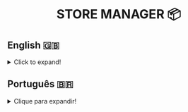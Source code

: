 <h1 align="center">STORE MANAGER 📦</h1>

## English 🇬🇧
<details>
  <summary>Click to expand!</summary>
  
### Description 📝
Store Manager is a RESTful API developed with the MSC (Model-Service-Controller) software architecture, through TDD (Test Driven Development) during the Back-end module at Trybe.
The objective of this project was to simulate a management system for sales in drop shipping format, making it possible to create, read, update and delete (CRUD) both products and sales.

### Technologies and Tools 🔧
<img src="https://img.shields.io/badge/npm-CB3837?style=for-the-badge&logo=npm&logoColor=white" alt="npm-logo"/>
<img src="https://img.shields.io/badge/Docker-2CA5E0?style=for-the-badge&logo=docker&logoColor=white" alt="docker-logo"/>
<img src="https://img.shields.io/badge/MySQL-005C84?style=for-the-badge&logo=mysql&logoColor=white" alt="mysql-logo">
<img src="https://img.shields.io/badge/Node.js-339933?style=for-the-badge&logo=nodedotjs&logoColor=white" alt="nodejs-logo"/>
<img src="https://img.shields.io/badge/Express.js-000000?style=for-the-badge&logo=express&logoColor=white" alt="express-logo"/>
<img src="https://img.shields.io/badge/Mocha-8D6748?style=for-the-badge&logo=Mocha&logoColor=white" alt="mocha-logo"/>
<img src="https://img.shields.io/badge/chai-A30701?style=for-the-badge&logo=chai&logoColor=white" alt="chai-logo"/>
<img src="https://img.shields.io/badge/Postman-FF6C37?style=for-the-badge&logo=Postman&logoColor=white" alt="postman-logo"/>
<img src="https://img.shields.io/badge/Swagger-85EA2D?style=for-the-badge&logo=Swagger&logoColor=white" alt="swagger-logo"/>

Store Manager was developed using **Docker** in an isolated development environment. Through **npm**, Node Package Manager, the **express-rescue** and **dotenv** libraries were installed to deal with asynchronous errors and environment variables, respectively. 
Using **Mocha**, **Chai** and **Sinon**, I developed this project through **TDD**, Test Driven Development, testing each layer of the **MSC** architecture.

- First, I wrote tests for the **Model** layer, which is responsible for data structure and manipulation through **MySQL**. All tests failed, then the Model layer was constructed and all tests passed.
- Secondly, the **Service** layer, which is responsible for business rules enforcement before any kind of contact with the database, was also tested and all tests failed. Then, the Service layer was constructed.
- Thirdly, tests for the **Controller** layer were written and also failed. The Controller layer is the one responsible for direct contact with the Client, using **Express.js** routes and endpoints. It was then constructed and all tests passed.   
<!-- end of the list -->
The **Express.js** framework was used to create and structure a flexible yet sturdy RESTful API, through various endpoints later on verified using **Postman**.
After the project's development, **Swagger** was used to write its documentation. 


### Installation 📋



</details>

## Português 🇧🇷
<details>
  <summary>Clique para expandir!</summary>
  
### Descrição 📝
Store Manager é uma API RESTful desenvolvida com a arquitetura de software MSC (Model-Service-Controller), através de TDD (Desenvolvimento orientado a Testes) durante o módulo Back-end da Trybe.
O objetivo deste projeto foi simular um sistema de gestão de vendas no formato drop shipping, possibilitando a criação, leitura, atualização e exclusão (CRUD) tanto de produtos quanto de vendas.

### Tecnologias e Ferramentas 🔧
<img src="https://img.shields.io/badge/npm-CB3837?style=for-the-badge&logo=npm&logoColor=white" alt="npm-logo"/>
<img src="https://img.shields.io/badge/Docker-2CA5E0?style=for-the-badge&logo=docker&logoColor=white" alt="docker-logo"/>
<img src="https://img.shields.io/badge/MySQL-005C84?style=for-the-badge&logo=mysql&logoColor=white" alt="mysql-logo">
<img src="https://img.shields.io/badge/Node.js-339933?style=for-the-badge&logo=nodedotjs&logoColor=white" alt="nodejs-logo"/>
<img src="https://img.shields.io/badge/Express.js-000000?style=for-the-badge&logo=express&logoColor=white" alt="express-logo"/>
<img src="https://img.shields.io/badge/Mocha-8D6748?style=for-the-badge&logo=Mocha&logoColor=white" alt="mocha-logo"/>
<img src="https://img.shields.io/badge/chai-A30701?style=for-the-badge&logo=chai&logoColor=white" alt="chai-logo"/>
<img src="https://img.shields.io/badge/Postman-FF6C37?style=for-the-badge&logo=Postman&logoColor=white" alt="postman-logo"/>
<img src="https://img.shields.io/badge/Swagger-85EA2D?style=for-the-badge&logo=Swagger&logoColor=white" alt="swagger-logo"/>

O Store Manager foi desenvolvido usando o **Docker** em um ambiente de desenvolvimento isolado. Por meio do **npm**, Node Package Manager, as bibliotecas **express-rescue** e **dotenv** foram instaladas para lidar com erros assíncronos e variáveis ​​de ambiente, respectivamente.
Usando **Mocha**, **Chai** e **Sinon**, desenvolvi este projeto por meio do **TDD**, Test Driven Development, testando cada camada da arquitetura **MSC**.

- Primeiro, escrevi testes para a camada **Model**, que é responsável pela estrutura e manipulação dos dados através do **MySQL**. Todos os testes falharam, então a camada Model foi construída e todos os testes foram aprovados.
- Em segundo lugar, a camada **Service**, que é responsável pela aplicação das regras de negócio antes de qualquer tipo de contato com o banco de dados, também foi testada e todos os testes falharam. Em seguida, foi construída a camada de Serviço.
- Em terceiro lugar, os testes para a camada **Controller** foram escritos e também falharam. A camada Controller é a responsável pelo contato direto com o Cliente, utilizando rotas e endpoints **Express.js**. Foi então construído e todos os testes passaram.
<!-- end of the list -->
O framework **Express.js** foi usado para criar e estruturar uma API RESTful flexível e robusta, por meio de vários endpoints verificados posteriormente usando o **Postman**.
Após o desenvolvimento do projeto, o **Swagger** foi utilizado para escrever sua documentação.
### Instalação 📋



</details>

